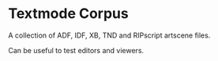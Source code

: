 # Textmode Corpus

A collection of ADF, IDF, XB, TND and RIPscript artscene files.

Can be useful to test editors and viewers.
